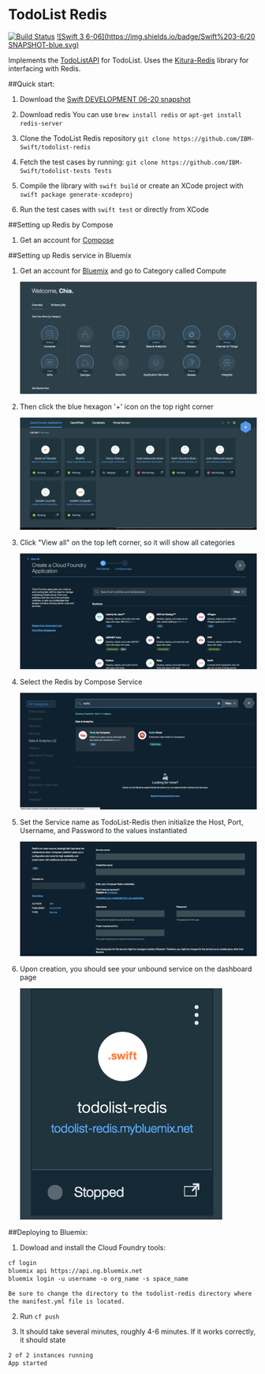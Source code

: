 # TodoList Redis

[![Build Status](https://travis-ci.org/IBM-Swift/TodoList-Redis.svg?branch=master)](https://travis-ci.org/IBM-Swift/TodoList-Redis)  [![Swift 3 6-06](https://img.shields.io/badge/Swift%203-6/20 SNAPSHOT-blue.svg)](https://swift.org/download/#snapshots)

Implements the [TodoListAPI](https://github.com/IBM-Swift/todolist-api) for TodoList. Uses the [Kitura-Redis](https://github.com/IBM-Swift/todolist-api) library for interfacing with Redis.

##Quick start:

1. Download the [Swift DEVELOPMENT 06-20 snapshot](https://swift.org/download/#snapshots)

2. Download redis
  You can use `brew install redis` or `apt-get install redis-server`

3. Clone the TodoList Redis repository
  `git clone https://github.com/IBM-Swift/todolist-redis`

4. Fetch the test cases by running:
  `git clone https://github.com/IBM-Swift/todolist-tests Tests`

5. Compile the library with `swift build` or create an XCode project with `swift package generate-xcodeproj`

6. Run the test cases with `swift test` or directly from XCode

##Setting up Redis by Compose

1. Get an account for [Compose](https://www.compose.com/redis/)

##Setting up Redis service in Bluemix

1. Get an account for [Bluemix](https://new-console.ng.bluemix.net/?direct=classic) and go to Category called Compute

    ![Redis by Compose](Images/ClickCompute.png)

2. Then click the blue hexagon '+' icon on the top right corner

    ![Redis by Compose](Images/BlueHexagon+.png)

3. Click "View all" on the top left corner, so it will show all categories

    ![Redis by Compose](Images/ClickViewAll.png)

4. Select the Redis by Compose Service

    ![Redis by Compose](Images/LookForRedis.png)

5. Set the Service name as TodoList-Redis then initialize the Host, Port, Username, and Password to the values instantiated

    ![Redis by Compose](Images/SetupRedisSetting.png)

6. Upon creation, you should see your unbound service on the dashboard page

    ![Redis by Compose](Images/Todolist-redis.png)

##Deploying to Bluemix:

1. Dowload and install the Cloud Foundry tools:

  ```
  cf login
  bluemix api https://api.ng.bluemix.net
  bluemix login -u username -o org_name -s space_name
  ```

  ```
  Be sure to change the directory to the todolist-redis directory where the manifest.yml file is located.
  ```

2. Run ```cf push```

3. It should take several minutes, roughly 4-6 minutes. If it works correctly, it should state

  ```
  2 of 2 instances running
  App started
  ```
